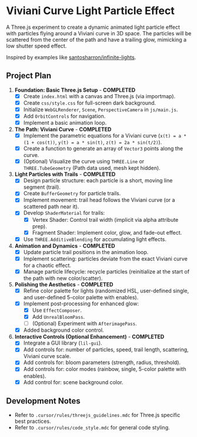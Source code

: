 # Viviani Curve Light Particle Effect

A Three.js experiment to create a dynamic animated light particle effect with particles flying around a Viviani curve in 3D space. The particles will be scattered from the center of the path and have a trailing glow, mimicking a low shutter speed effect.

Inspired by examples like [santosharron/infinite-lights](https://github.com/santosharron/infinite-lights).

## Project Plan

1.  **Foundation: Basic Three.js Setup** - **COMPLETED**
    *   [x] Create `index.html` with a canvas and Three.js (via importmap).
    *   [x] Create `css/style.css` for full-screen dark background.
    *   [x] Initialize `WebGLRenderer`, `Scene`, `PerspectiveCamera` in `js/main.js`.
    *   [x] Add `OrbitControls` for navigation.
    *   [x] Implement a basic animation loop.

2.  **The Path: Viviani Curve** - **COMPLETED**
    *   [x] Implement the parametric equations for a Viviani curve (`x(t) = a * (1 + cos(t))`, `y(t) = a * sin(t)`, `z(t) = 2a * sin(t/2)`).
    *   [x] Create a function to generate an array of `Vector3` points along the curve.
    *   [x] (Optional) Visualize the curve using `THREE.Line` or `THREE.TubeGeometry` (Path data used, mesh kept hidden).

3.  **Light Particles with Trails** - **COMPLETED**
    *   [x] Design particle structure: each particle is a short, moving line segment (trail).
    *   [x] Create `BufferGeometry` for particle trails.
    *   [x] Implement movement: trail head follows the Viviani curve (or a scattered path near it).
    *   [x] Develop `ShaderMaterial` for trails:
        *   [x] Vertex Shader: Control trail width (implicit via alpha attribute prep).
        *   [x] Fragment Shader: Implement color, glow, and fade-out effect.
    *   [x] Use `THREE.AdditiveBlending` for accumulating light effects.

4.  **Animation and Dynamics** - **COMPLETED**
    *   [x] Update particle trail positions in the animation loop.
    *   [x] Implement scattering: particles deviate from the exact Viviani curve for a chaotic effect.
    *   [x] Manage particle lifecycle: recycle particles (reinitialize at the start of the path with new color/scatter).

5.  **Polishing the Aesthetics** - **COMPLETED**
    *   [x] Refine color palette for lights (randomized HSL, user-defined single, and user-defined 5-color palette with enables).
    *   [x] Implement post-processing for enhanced glow:
        *   [x] Use `EffectComposer`.
        *   [x] Add `UnrealBloomPass`.
        *   [ ] (Optional) Experiment with `AfterimagePass`.
    *   [x] Added background color control.

6.  **Interactive Controls (Optional Enhancement)** - **COMPLETED**
    *   [x] Integrate a GUI library (`lil-gui`).
    *   [x] Add controls for: number of particles, speed, trail length, scattering, Viviani curve scale.
    *   [x] Add controls for: bloom parameters (strength, radius, threshold).
    *   [x] Add controls for: color modes (rainbow, single, 5-color palette with enables).
    *   [x] Add control for: scene background color.

## Development Notes

-   Refer to `.cursor/rules/threejs_guidelines.mdc` for Three.js specific best practices.
-   Refer to `.cursor/rules/code_style.mdc` for general code styling. 